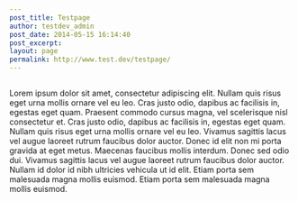 ```yaml
---
post_title: Testpage
author: testdev_admin
post_date: 2014-05-15 16:14:40
post_excerpt:
layout: page
permalink: http://www.test.dev/testpage/
---
```

<div class="row small-6 columns">

Lorem ipsum dolor sit amet, consectetur adipiscing elit. Nullam quis risus eget urna mollis ornare vel eu leo. Cras justo odio, dapibus ac facilisis in, egestas eget quam. Praesent commodo cursus magna, vel scelerisque nisl consectetur et. Cras justo odio, dapibus ac facilisis in, egestas eget quam. Nullam quis risus eget urna mollis ornare vel eu leo. Vivamus sagittis lacus vel augue laoreet rutrum faucibus dolor auctor. Donec id elit non mi porta gravida at eget metus. Maecenas faucibus mollis interdum. Donec sed odio dui. Vivamus sagittis lacus vel augue laoreet rutrum faucibus dolor auctor. Nullam id dolor id nibh ultricies vehicula ut id elit. Etiam porta sem malesuada magna mollis euismod. Etiam porta sem malesuada magna mollis euismod.

</div>